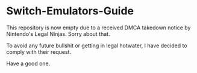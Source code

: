 # Switch-Emulators-Guide

This repository is now empty due to a received DMCA takedown notice by Nintendo's Legal Ninjas. Sorry about that.

To avoid any future bullshit or getting in legal hotwater, I have decided to comply with their request.

Have a good one.